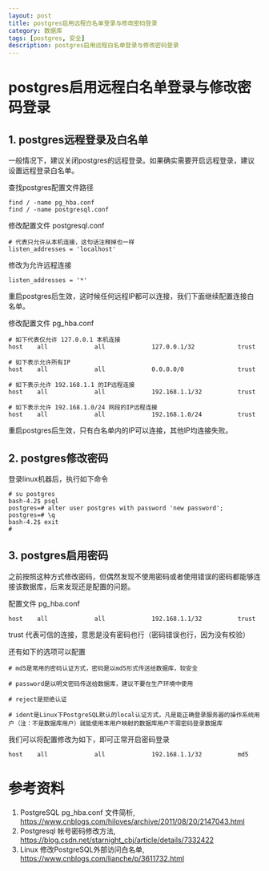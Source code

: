 ```yaml
---
layout: post
title: postgres启用远程白名单登录与修改密码登录
category: 数据库
tags: [postgres, 安全]
description: postgres启用远程白名单登录与修改密码登录
---
```



# postgres启用远程白名单登录与修改密码登录

## 1. postgres远程登录及白名单

一般情况下，建议关闭postgres的远程登录。如果确实需要开启远程登录，建议设置远程登录白名单。

查找postgres配置文件路径
```
find / -name pg_hba.conf
find / -name postgresql.conf
```
修改配置文件 postgresql.conf

```
# 代表只允许从本机连接，这句话注释掉也一样
listen_addresses = 'localhost'
```
修改为允许远程连接
```
listen_addresses = '*'
```
重启postgres后生效，这时候任何远程IP都可以连接，我们下面继续配置连接白名单。

修改配置文件 pg_hba.conf
```
# 如下代表仅允许 127.0.0.1 本机连接
host    all             all             127.0.0.1/32            trust

# 如下表示允许所有IP
host    all             all             0.0.0.0/0               trust

# 如下表示允许 192.168.1.1 的IP远程连接
host    all             all             192.168.1.1/32          trust

# 如下表示允许 192.168.1.0/24 网段的IP远程连接
host    all             all             192.168.1.0/24          trust
```

重启postgres后生效，只有白名单内的IP可以连接，其他IP均连接失败。

## 2. postgres修改密码

登录linux机器后，执行如下命令
```
# su postgres
bash-4.2$ psql
postgres=# alter user postgres with password 'new password';
postgres=# \q
bash-4.2$ exit
# 
```

## 3. postgres启用密码

之前按照这种方式修改密码，但偶然发现不使用密码或者使用错误的密码都能够连接该数据库，后来发现还是配置的问题。

配置文件 pg_hba.conf
```
host    all             all             192.168.1.1/32          trust
```
trust 代表可信的连接，意思是没有密码也行（密码错误也行，因为没有校验）

还有如下的选项可以配置
```
# md5是常用的密码认证方式，密码是以md5形式传送给数据库，较安全

# password是以明文密码传送给数据库，建议不要在生产环境中使用

# reject是拒绝认证

# ident是Linux下PostgreSQL默认的local认证方式，凡是能正确登录服务器的操作系统用户（注：不是数据库用户）就能使用本用户映射的数据库用户不需密码登录数据库
```

我们可以将配置修改为如下，即可正常开启密码登录
```
host    all             all             192.168.1.1/32          md5
```

# 参考资料
1. PostgreSQL pg_hba.conf 文件简析, https://www.cnblogs.com/hiloves/archive/2011/08/20/2147043.html
2. Postgresql 帐号密码修改方法, https://blog.csdn.net/starnight_cbj/article/details/7332422
3. Linux 修改PostgreSQL外部访问白名单, https://www.cnblogs.com/lianche/p/3611732.html
